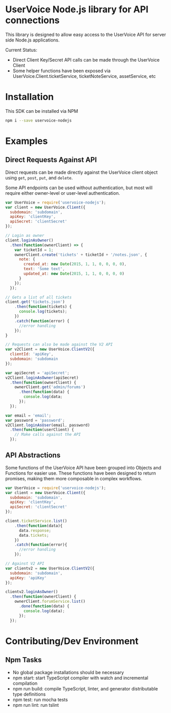 UserVoice Node.js library for API connections
============================================

This library is designed to allow easy access to the UserVoice API for server side Node.js applications.

Current Status:
* Direct Client Key/Secret API calls can be made through the UserVoice Client
* Some helper functions have been exposed via UserVoice.Client.ticketService, ticketNoteService, assetService, etc

Installation
============

This SDK can be installed via NPM

```sh
npm i --save uservoice-nodejs
```

Examples
========

Direct Requests Against API
---------------
Direct requests can be made directly against the UserVoice client object using `get`, `post`, `put`, and `delete`.

Some API endpoints can be used without authentication, but most will require either owner-level or user-level authentication.

```javascript
var UserVoice = require('uservoice-nodejs');
var client = new UserVoice.Client({
  subdomain: 'subdomain',
  apiKey: 'clientKey',
  apiSecret: 'clientSecret'
});

// Login as owner
client.loginAsOwner()
  .then(function(ownerClient) => {
    var ticketId = 1;
    ownerClient.create('tickets' + ticketId + '/notes.json', {
      note: {
        created_at: new Date(2015, 1, 1, 0, 0, 0, 0),
        text: 'Some text',
        updated_at: new Date(2015, 1, 1, 0, 0, 0, 0)
      }
    });
  });

// Gets a list of all tickets
client.get('tickets.json')
    .then(function(tickets) {
      console.log(tickets);
    })
    .catch(function(error) {
      //error handling
    });
}

// Requests can also be made against the V2 API
var v2Client = new UserVoice.ClientV2({
  clientId: 'apiKey',
  subdomain: 'subdomain
});

var apiSecret = 'apiSecret';
v2Client.loginAsOwner(apiSecret)
  .then(function(ownerClient) {
    ownerClient.get('admin/forums')
      .then(function(data) {
        console.log(data;
      });
  });

var email = 'email';
var password = 'password';
v2Client.loginAsUser(email, password)
  .then(function(userClient) {
    // Make calls against the API
  });

```

API Abstractions
----------------
Some functions of the UserVoice API have been grouped into Objects and Functions for easier use.
These functions have been designed to return promises, making them more composable in complex workflows.

```javascript
var UserVoice = require('uservoice-nodejs');
var client = new UserVoice.Client({
  subdomain: 'subdomain',
  apiKey: 'clientKey',
  apiSecret: 'clientSecret'
});

client.ticketService.list()
    .then(function(data){
      data.response;
      data.tickets;
    })
    .catch(function(error){
      //error handling
    });

// Against V2 API
var clientv2 = new UserVoice.ClientV2({
  subdomain: 'subdomain',
  apiKey: 'apiKey'
});

clientv2.loginAsOwner()
  .then(function(ownerClient) {
    ownerClient.forumService.list()
      .done(function(data) {
        console.log(data);
      });
  });

```

Contributing/Dev Environment
============

Npm Tasks
-----
- No global package installations should be necessary
- npm start: start TypeScript compiler with watch and incremental compilation
- npm run build: compile TypeScript, linter, and generator distributable type definitions
- npm test: run mocha tests
- npm run lint: run tslint